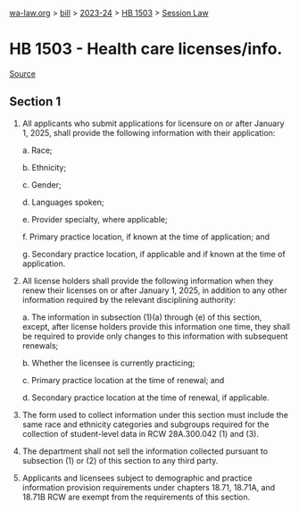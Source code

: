 [wa-law.org](/) > [bill](/bill/) > [2023-24](/bill/2023-24/) > [HB 1503](/bill/2023-24/hb/1503/) > [Session Law](/bill/2023-24/hb/1503/S.SL/)

# HB 1503 - Health care licenses/info.

[Source](http://lawfilesext.leg.wa.gov/biennium/2023-24/Pdf/Bills/Session%20Laws/House/1503-S.SL.pdf)

## Section 1
1. All applicants who submit applications for licensure on or after January 1, 2025, shall provide the following information with their application:

    a. Race;

    b. Ethnicity;

    c. Gender;

    d. Languages spoken;

    e. Provider specialty, where applicable;

    f. Primary practice location, if known at the time of application; and

    g. Secondary practice location, if applicable and if known at the time of application.

2. All license holders shall provide the following information when they renew their licenses on or after January 1, 2025, in addition to any other information required by the relevant disciplining authority:

    a. The information in subsection (1)(a) through (e) of this section, except, after license holders provide this information one time, they shall be required to provide only changes to this information with subsequent renewals;

    b. Whether the licensee is currently practicing;

    c. Primary practice location at the time of renewal; and

    d. Secondary practice location at the time of renewal, if applicable.

3. The form used to collect information under this section must include the same race and ethnicity categories and subgroups required for the collection of student-level data in RCW 28A.300.042 (1) and (3).

4. The department shall not sell the information collected pursuant to subsection (1) or (2) of this section to any third party.

5. Applicants and licensees subject to demographic and practice information provision requirements under chapters 18.71, 18.71A, and 18.71B RCW are exempt from the requirements of this section.
